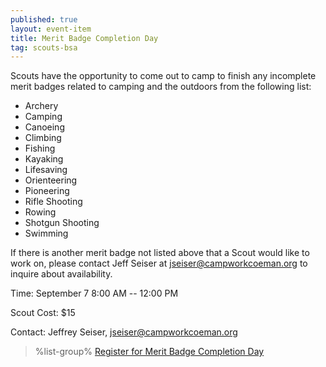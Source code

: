 ```yaml
---
published: true
layout: event-item
title: Merit Badge Completion Day
tag: scouts-bsa
---
```


Scouts have the opportunity to come out to camp to finish any incomplete merit
badges related to camping and the outdoors from the following list:

- Archery
- Camping
- Canoeing
- Climbing
- Fishing
- Kayaking
- Lifesaving
- Orienteering
- Pioneering
- Rifle Shooting
- Rowing
- Shotgun Shooting
- Swimming

If there is another merit badge not listed above that a Scout would like to work on, please
contact Jeff Seiser at [jseiser@campworkcoeman.org](mailto:jseiser@campworkcoeman.org) to inquire about availability.

Time: September 7 8:00 AM -- 12:00 PM

Scout Cost: $15

Contact: Jeffrey Seiser, [jseiser@campworkcoeman.org](mailto:jseiser@campworkcoeman.org)

> %list-group%
> <a href="https://scoutingevent.com/066-87708" class="list-group-item">Register for Merit Badge Completion Day</a>
